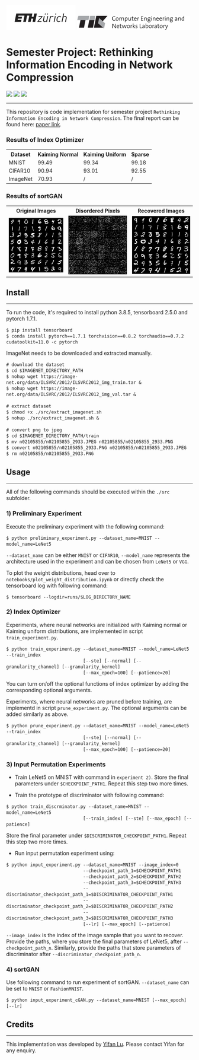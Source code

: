 ![](https://github.com/wwwfan628/nn_compression/raw/main/imgs/eth_logo.png) ![](https://github.com/wwwfan628/nn_compression/raw/main/imgs/tiklogo.png)
# Semester Project: Rethinking Information Encoding in Network Compression
![](https://img.shields.io/badge/python-3.8.5-blue.svg)
![](https://img.shields.io/badge/tensorboard-2.5.0-orange.svg)
![](https://img.shields.io/badge/pytorch-1.7.1-green.svg)


---
This repository is code implementation for semester project `Rethinking Information Encoding in Network Compression`.
The final report can be found here: [paper link](https://github.com/wwwfan628/nn_compression/blob/main/Rethinking_Information_Encoding_in_Network_Compression.pdf).

### Results of Index Optimizer
<div align=center>
<table style="width:100%">
  <tr>
    <th>Dataset</th>
    <th>Kaiming Normal</th>
    <th>Kaiming Uniform</th>
    <th>Sparse</th>
  </tr>
  <tr>
    <td>MNIST</td>
    <td>99.49</td>
    <td>99.34</td>
    <td>99.18</td>
  </tr>
  <tr>
    <td>CIFAR10</td>
    <td>90.94</td>
    <td>93.01</td>
    <td>92.55</td>
  </tr>
  <tr>
    <td>ImageNet</td>
    <td>70.93</td>
    <td>/</td>
    <td>/</td>
  </tr>
  </table>
  </div>

### Results of sortGAN
<div align=center>
<table style="width:100%">
  <tr>
    <th>Original Images</th>
    <th>Disordered Pixels</th>
    <th>Recovered Images</th>
  </tr>
  <tr>
    <td><img src="https://github.com/wwwfan628/nn_compression/raw/main/imgs/real.png" width=100% /></td>
    <td><img src="https://github.com/wwwfan628/nn_compression/raw/main/imgs/random.png" width=100% /></td>
    <td><img src="https://github.com/wwwfan628/nn_compression/raw/main/imgs/quantize.png" width=100% /></td>
  </tr>
  </table>
  </div>



## Install

---
To run the code, it's required to install python 3.8.5, tensorboard 2.5.0 and pytorch 1.7.1.
```
$ pip install tensorboard
$ conda install pytorch==1.7.1 torchvision==0.8.2 torchaudio==0.7.2 cudatoolkit=11.0 -c pytorch
```
ImageNet needs to be downloaded and extracted manually.
```
# download the dataset
$ cd $IMAGENET_DIRECTORY_PATH
$ nohup wget https://image-net.org/data/ILSVRC/2012/ILSVRC2012_img_train.tar &
$ nohup wget https://image-net.org/data/ILSVRC/2012/ILSVRC2012_img_val.tar &

# extract dataset
$ chmod +x ./src/extract_imagenet.sh
$ nohup ./src/extract_imagenet.sh &

# convert png to jpeg
$ cd $IMAGENET_DIRECTORY_PATH/train
$ mv n02105855/n02105855_2933.JPEG n02105855/n02105855_2933.PNG
$ convert n02105855/n02105855_2933.PNG n02105855/n02105855_2933.JPEG
$ rm n02105855/n02105855_2933.PNG
```

## Usage

---
All of the following commands should be executed within the `./src` subfolder. 
### 1) Preliminary Experiment
Execute the preliminary experiment with the following command:
```
$ python preliminary_experiment.py --dataset_name=MNIST --model_name=LeNet5
```
`--dataset_name` can be either `MNIST` or `CIFAR10`, `--model_name` represents the architecture used in the 
experiment and can be chosen from `LeNet5` or `VGG`.

To plot the weight distributions, head over to `notebooks/plot_weight_distribution.ipynb` or directly check the 
tensorboard log with following command:
```
$ tensorboard --logdir=runs/$LOG_DIRECTORY_NAME
```
### 2) Index Optimizer
Experiments, where neural networks are initialized with Kaiming normal or Kaiming uniform 
distributions, are implemented in script `train_experiment.py`. 
```
$ python train_experiment.py --dataset_name=MNIST --model_name=LeNet5 --train_index 
                             [--ste] [--normal] [--granularity_channel] [--granularity_kernel]
                             [--max_epoch=100] [--patience=20]
```
You can turn on/off the optional functions of index optimizer by adding the corresponding optional arguments.

Experiments, where neural networks are pruned before training, are implementd in 
script `prune_experiment.py`. The optional arguments can be added similarly as above.
```
$ python prune_experiment.py --dataset_name=MNIST --model_name=LeNet5 --train_index 
                             [--ste] [--normal] [--granularity_channel] [--granularity_kernel]
                             [--max_epoch=100] [--patience=20]
```

### 3) Input Permutation Experiments

* Train LeNet5 on MNIST with command in `experiment 2)`. Store the final parameters under `$CHECKPOINT_PATH1`.
Repeat this step two more times.

  
* Train the prototype of discriminator with following command:
```
$ python train_discrminator.py --dataset_name=MNIST --model_name=LeNet5 
                             [--train_index] [--ste] [--max_epoch] [--patience]
```
Store the final parameter under `$DISCRIMINATOR_CHECKPOINT_PATH1`. Repeat this step two more times.


* Run input permutation experiment using:
```
$ python input_experiment.py --dataset_name=MNIST --image_index=0 
                             --checkpoint_path_1=$CHECKPOINT_PATH1
                             --checkpoint_path_2=$CHECKPOINT_PATH2
                             --checkpoint_path_3=$CHECKPOINT_PATH3
                             --discriminator_checkpoint_path_1=$DISCRIMINATOR_CHECKPOINT_PATH1
                             --discriminator_checkpoint_path_2=$DISCRIMINATOR_CHECKPOINT_PATH2
                             --discriminator_checkpoint_path_3=$DISCRIMINATOR_CHECKPOINT_PATH3
                             [--lr] [--max_epoch] [--patience]
```
`--image_index` is the index of the image sample that you want to recover. Provide the paths, where you store the final 
parameters of LeNet5, after `--checkpoint_path_n`. Similarly, provide the paths that store parameters of discriminator 
after `--discriminator_checkpoint_path_n`.

### 4) sortGAN
Use following command to run experiment of sortGAN. `--dataset_name` can be set to `MNIST` or `FashionMNIST`.
```
$ python input_experiment_cGAN.py --dataset_name=MNIST [--max_epoch] [--lr]
```

## Credits

---
This implementation was developed by [Yifan Lu](https://github.com/wwwfan628). Please contact Yifan for any enquiry.
